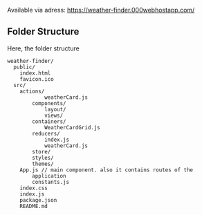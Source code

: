 Available via adress: https://weather-finder.000webhostapp.com/

## Folder Structure

Here, the folder structure

```
weather-finder/
  public/
    index.html
    favicon.ico
  src/
    actions/
			weatherCard.js
		components/
			layout/
			views/
		containers/
			WeatherCardGrid.js
		reducers/
			index.js
			weatherCard.js
		store/
		styles/
		themes/
    App.js // main component. also it contains routes of the 
		application
		constants.js
    index.css
    index.js
	package.json
	README.md
```